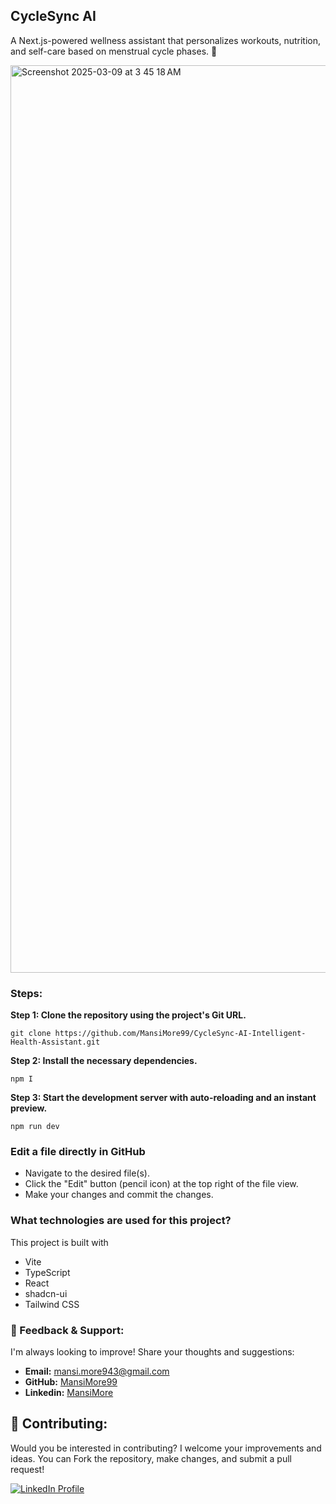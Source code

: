 ## CycleSync AI

 A Next.js-powered wellness assistant that personalizes workouts, nutrition, and self-care based on menstrual cycle phases. 🚀
 
<img width="1452" alt="Screenshot 2025-03-09 at 3 45 18 AM" src="https://github.com/user-attachments/assets/bff7312b-62d0-4c01-9e05-6cc820cd54c1" />

### Steps:

**Step 1: Clone the repository using the project's Git URL.**
```
git clone https://github.com/MansiMore99/CycleSync-AI-Intelligent-Health-Assistant.git
```

**Step 2: Install the necessary dependencies.**
```
npm I
```

**Step 3: Start the development server with auto-reloading and an instant preview.**
```
npm run dev
```

### **Edit a file directly in GitHub**

- Navigate to the desired file(s).
- Click the "Edit" button (pencil icon) at the top right of the file view.
- Make your changes and commit the changes.

### What technologies are used for this project?

This project is built with

- Vite
- TypeScript
- React
- shadcn-ui
- Tailwind CSS

### 💬 Feedback & Support:

I'm always looking to improve! Share your thoughts and suggestions:

- **Email:** mansi.more943@gmail.com
- **GitHub:** [MansiMore99](https://github.com/MansiMore99)
- **Linkedin:** [MansiMore](https://linkedin.com/in/mansi-more-0943)

## 📢 Contributing:

Would you be interested in contributing? I welcome your improvements and ideas. You can Fork the repository, make changes, and submit a pull request!

<a href="https://www.linkedin.com/in/mansi-more-0943/"> ![LinkedIn Profile](https://img.shields.io/badge/LinkedIn-0077B5?style=for-the-badge&logo=linkedin&logoColor=white) </a>


